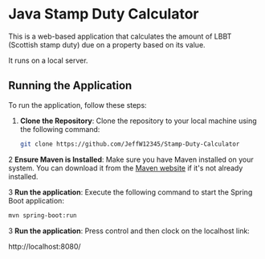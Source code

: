 # Java Stamp Duty Calculator

This is a web-based application that calculates the amount of LBBT (Scottish stamp duty) due on a property based on its
value.

It runs on a local server.

## Running the Application

To run the application, follow these steps:

1. **Clone the Repository**:
   Clone the repository to your local machine using the following command:

   ```bash
   git clone https://github.com/JeffW12345/Stamp-Duty-Calculator

2  **Ensure Maven is Installed**:
   Make sure you have Maven installed on your system. You can download it from the [Maven website](https://maven.apache.org/download.cgi) if it's not already installed.

3  **Run the application**:
Execute the following command to start the Spring Boot application:

   ```bash
   mvn spring-boot:run
   ```
3  **Run the application**:
Press control and then clock on the localhost link: 

http://localhost:8080/